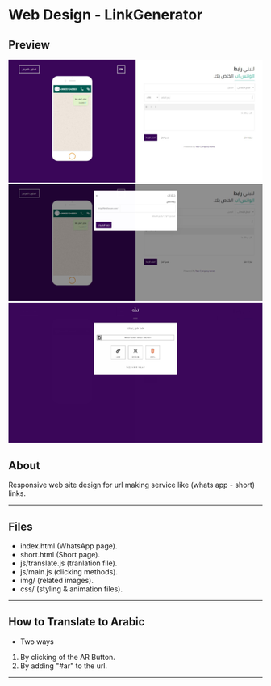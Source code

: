 # Web Design - LinkGenerator

## Preview
![](https://raw.githubusercontent.com/Abdulmajeed-Jamaan/LinkGenerator-WebDesign/master/ReadMe-images/page1.JPG)
![](https://raw.githubusercontent.com/Abdulmajeed-Jamaan/LinkGenerator-WebDesign/master/ReadMe-images/page2.JPG)
![](https://raw.githubusercontent.com/Abdulmajeed-Jamaan/LinkGenerator-WebDesign/master/ReadMe-images/page3.JPG)


## About
Responsive web site design for url making service like (whats app - short) links.
_______________________


## Files
- index.html (WhatsApp page).
- short.html (Short page).
- js/translate.js (tranlation file).
- js/main.js (clicking methods).
- img/ (related images).
- css/ (styling & animation files).
_______________________

## How to Translate to Arabic
  - Two ways
  1. By clicking of the AR Button.
  2. By adding "#ar" to the url.

_______________________


